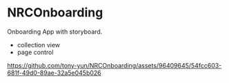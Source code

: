 # NRCOnboarding
Onboarding App with storyboard.

- collection view
- page control

https://github.com/tony-yun/NRCOnboarding/assets/96409645/54fcc603-681f-49d0-89ae-32a5e045b026

